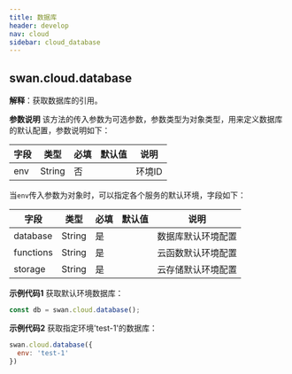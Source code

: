 ```yaml
---
title: 数据库
header: develop
nav: cloud
sidebar: cloud_database
---
```


## swan.cloud.database

**解释**：获取数据库的引用。

**参数说明**
该方法的传入参数为可选参数，参数类型为对象类型，用来定义数据库的默认配置，参数说明如下：

|字段|类型|必填|默认值|说明|
|---|---|---|---|---|
|env|String|否| |环境ID|

当`env`传入参数为对象时，可以指定各个服务的默认环境，字段如下：

|字段|类型|必填|默认值|说明|
|---|---|---|---|---|
|database|String|是| |数据库默认环境配置|
|functions|String|是| |云函数默认环境配置|
|storage|String|是| |云存储默认环境配置|

**示例代码1**
获取默认环境数据库：
```js
const db = swan.cloud.database();
```

**示例代码2**
获取指定环境'test-1'的数据库：
```js
swan.cloud.database({
  env: 'test-1'
})
```
